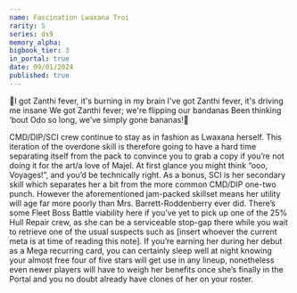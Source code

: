 ```yaml
---
name: Fascination Lwaxana Troi
rarity: 5
series: ds9
memory_alpha:
bigbook_tier: 3
in_portal: true
date: 09/01/2024
published: true
---
```


🎵I got Zanthi fever, it's burning in my brain
I've got Zanthi fever, it's driving me insane
We got Zanthi fever; we're flipping our bandanas
Been thinking ‘bout Odo so long, we’ve simply gone bananas!🎵

CMD/DIP/SCI crew continue to stay as in fashion as Lwaxana herself. This iteration of the overdone skill is therefore going to have a hard time separating itself from the pack to convince you to grab a copy if you’re not doing it for the art/a love of Majel. At first glance you might think “ooo, Voyages!”, and you’d be technically right. As a bonus, SCI is her secondary skill which separates her a bit from the more common CMD/DIP one-two punch. However the aforementioned jam-packed skillset means her utility will age far more poorly than Mrs. Barrett-Roddenberry ever did. There’s some Fleet Boss Battle viability here if you’ve yet to pick up one of the 25% Hull Repair crew, as she can be a serviceable stop-gap there while you wait to retrieve one of the usual suspects such as [insert whoever the current meta is at time of reading this note]. If you’re earning her during her debut as a Mega recurring card, you can certainly sleep well at night knowing your almost free four of five stars will get use in any lineup, nonetheless even newer players will have to weigh her benefits once she’s finally in the Portal and you no doubt already have clones of her on your roster.
